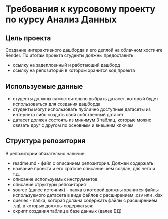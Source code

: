 # Требования к курсовому проекту по курсу Анализ Данных

## Цель проекта
Создание интерактивного дашборда и его деплой на облачном хостинге Render. По итогам проекта студенты должны предоставить:
- ссылку на задеплоенный и работающий дашборд
- ссылку на репозиторий в котором хранится код проекта

## Используемые данные
- студенты должны самостоятельно выбрать датасет, который будет использоваться для создания дашборда
- студенты могут использовать публично доступные датасеты из интернета либо создать свой собственный датасет
- датасет должен состоять из минимум 3 таблиц, которые можно связать друг с другом по основным и внешним ключам


## Структура репозитория
В репозитории обязательно наличие:
- readme.md - файл с описанием репозитория. Должен содержать:
- название проекта и его краткое описание: кем создан, для чего и т.д.
- описание используемых инструментов
- описание структуры репозитория
- source (далее источник) - папка в которой должны хранится файлы используемого датасета в виде файлов с расширением .csv или .xlsx
- queries - папка, которая должна содержать файлы с расширением .sql, в которых должны содержаться:
- скрипт создания таблиц в базе данных (далее БД)